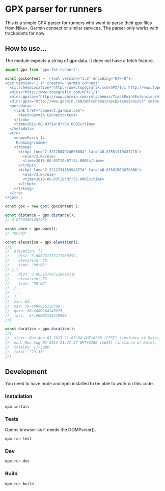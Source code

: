 # GPX parser for runners
This is a simple GPX parser for runners who want to parse their gpx files from Nike+, Garmin connect or similar services. The parser only works with trackpoints for now.

## How to use...
The module expects a string of gpx data. It does not have a fetch feature.

```js
import gpx from 'gpx-for-runners';

const gpxContent = `<?xml version="1.0" encoding="UTF-8"?>
<gpx version="1.1" creator="Garmin Connect"
  xsi:schemaLocation="http://www.topografix.com/GPX/1/1 http://www.topografix.com/GPX/1/1/gpx.xsd http://www.garmin.com/xmlschemas/GpxExtensions/v3 http://www.garmin.com/xmlschemas/GpxExtensionsv3.xsd http://www.garmin.com/xmlschemas/TrackPointExtension/v1 http://www.garmin.com/xmlschemas/TrackPointExtensionv1.xsd"
  xmlns="http://www.topografix.com/GPX/1/1"
  xmlns:gpxtpx="http://www.garmin.com/xmlschemas/TrackPointExtension/v1"
  xmlns:gpxx="http://www.garmin.com/xmlschemas/GpxExtensions/v3" xmlns:xsi="http://www.w3.org/2001/XMLSchema-instance">
  <metadata>
    <link href="connect.garmin.com">
      <text>Garmin Connect</text>
    </link>
    <time>2015-08-03T19:07:54.000Z</time>
  </metadata>
  <trk>
    <name>Paris 14
     Running</name>
    <trkseg>
      <trkpt lon="2.3212804924696684" lat="48.83561119437218">
        <ele>73.0</ele>
        <time>2015-08-03T19:07:54.000Z</time>
      </trkpt>
      <trkpt lon="2.3212731163948774" lat="48.83561563678086">
        <ele>73.0</ele>
        <time>2015-08-03T19:07:55.000Z</time>
      </trkpt>
    </trkseg>
  </trk>
</gpx>`;

const gpx = new gpx( gpxContent );

const distance = gpx.distance();
// 4.87939601482932

const pace = gpx.pace();
// "06:03"

const elevation = gpx.elevation();
//{
//  elevation: [{
//    dist: 0.000731177171930792,
//    elevation: 73,
//    time: "00:01"
// },{
//    dist: 0.005157667126616718
//    elevation: 73
//    time: "00:03"
//  }
//  ...
//  ],
//  min: 63,
//  max: 79.4000015258789,
//  gain: 58.4000244140625,
//  loss: -57.60002136230469
//}

const duration = gpx.duration();
//{
//  start: Mon Aug 03 2015 21:07:54 GMT+0200 (CEST) (instance of Date),
//  end: Mon Aug 03 2015 21:37:27 GMT+0200 (CEST) (instance of Date),
//  totalMS: 1773000,
//  total: "29:33"
//}
```

## Development
You need to have node and npm installed to be able to work on this code.

### Installation
`npm install`

### Tests
Opens browser as it needs the DOMParser().

`npm run test`

### Dev
`npm run dev`

### Build
`npm run build`